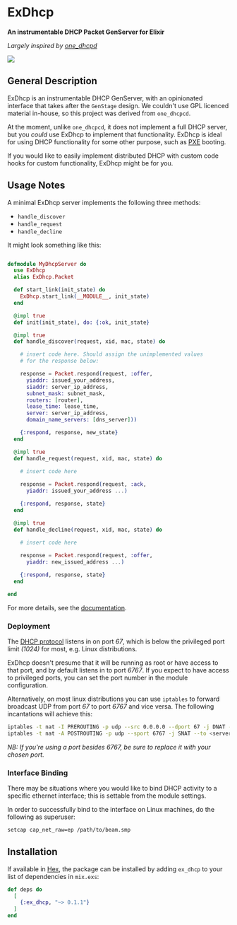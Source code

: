 # ExDhcp

**An instrumentable DHCP Packet GenServer for Elixir**

_Largely inspired by [one_dhcpd][1]_

<img src="https://api.travis-ci.com/RstorLabs/ex_dhcp.svg?branch=master"/>

## General Description

ExDhcp is an instrumentable DHCP GenServer, with an opinionated interface that takes after the `GenStage` design.  We couldn't use GPL licenced material in-house, so this project was derived from `one_dhcpcd`. 

At the moment, unlike `one_dhcpcd`, it does not implement a full DHCP server, but you *could* use ExDhcp to implement that functionality. ExDhcp is ideal for using DHCP functionality for some other purpose, such as [PXE][2] booting.

If you would like to easily implement distributed DHCP with custom code hooks for custom functionality, ExDhcp might be for you.

## Usage Notes

A minimal ExDhcp server implements the following three methods:
- `handle_discover`
- `handle_request`
- `handle_decline`

It might look something like this:

```elixir

defmodule MyDhcpServer do
  use ExDhcp
  alias ExDhcp.Packet

  def start_link(init_state) do
    ExDhcp.start_link(__MODULE__, init_state)
  end

  @impl true
  def init(init_state), do: {:ok, init_state}

  @impl true
  def handle_discover(request, xid, mac, state) do

    # insert code here. Should assign the unimplemented values 
    # for the response below:

    response = Packet.respond(request, :offer,
      yiaddr: issued_your_address,
      siaddr: server_ip_address,
      subnet_mask: subnet_mask,
      routers: [router],
      lease_time: lease_time,
      server: server_ip_address,
      domain_name_servers: [dns_server]))

    {:respond, response, new_state}
  end

  @impl true
  def handle_request(request, xid, mac, state) do
    
    # insert code here

    response = Packet.respond(request, :ack,
      yiaddr: issued_your_address ...)

    {:respond, response, state}
  end

  @impl true
  def handle_decline(request, xid, mac, state) do
    
    # insert code here

    response = Packet.respond(request, :offer,
      yiaddr: new_issued_address ...)

    {:respond, response, state}
  end

end

```
For more details, see the [documentation](https://hexdocs.pm/ex_dhcp).

### Deployment

The [DHCP protocol][3] listens in on port *67*, which is below the privileged port limit *(1024)* for most, e.g. Linux distributions.

ExDhcp doesn't presume that it will be running as root or have access to that port, and by default listens in to port *6767*.  If you expect to have access to privileged ports, you can set the port number in the module configuration.

Alternatively, on most linux distributions you can use `iptables` to forward broadcast UDP from port *67* to port *6767* and vice versa.  The following incantations will achieve this:

```bash
iptables -t nat -I PREROUTING -p udp --src 0.0.0.0 --dport 67 -j DNAT --to 0.0.0.0:6767
iptables -t nat -A POSTROUTING -p udp --sport 6767 -j SNAT --to <server ip address>:67
```
_NB: If you're using a port besides *6767*, be sure to replace it with your chosen port._

### Interface Binding

There may be situations where you would like to bind DHCP activity to a specific ethernet interface; this is settable from the module settings.

In order to successfully bind to the interface on Linux machines, do the following as superuser:

```bash
setcap cap_net_raw=ep /path/to/beam.smp
```

## Installation

If available in [Hex](https://hex.pm/docs/publish), the package can be installed
by adding `ex_dhcp` to your list of dependencies in `mix.exs`:

```elixir
def deps do
  [
    {:ex_dhcp, "~> 0.1.1"}
  ]
end
```

<!-- References -->
[1]: https://github.com/fhunleth/one_dhcpd
[2]: https://en.wikipedia.org/wiki/Preboot_Execution_Environment
[3]: https://en.wikipedia.org/wiki/Dynamic_Host_Configuration_Protocol
